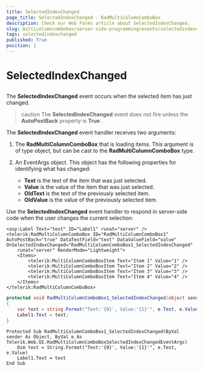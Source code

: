 ```yaml
---
title: SelectedIndexChanged
page_title: SelectedIndexChanged - RadMultiColumnComboBox
description: Check our Web Forms article about SelectedIndexChanged.
slug: multicolumncombobox/server-side-programming/events/selectedindexchanged
tags: selectedindexchanged
published: True
position: 1
---
```


# SelectedIndexChanged



## 

The **SelectedIndexChanged** event occurs when the selected item has just changed.

>caution The **SelectedIndexChanged** event does not fire unless the **AutoPostBack** property is **True** .
>


The **SelectedIndexChanged** event handler receives two arguments:

1. The **RadMultiColumnComboBox** that is loading items. This argument is of type object, but can be cast to the **RadMultiColumnComboBox** type.

2. An EventArgs object. This object has the following properties for identifying what has changed:

	* **Text** is the text of the item that was just selected.
	* **Value** is the value of the item that was just selected.
	* **OldText** is the text of the previously selected item.
	* **OldValue** is the value of the previously selected item.

Use the **SelectedIndexChanged** event handler to respond in server-side code when the user changes the current selection:

````ASPNET
<asp:Label Text="text" ID="Label1" runat="server" />
<telerik:RadMultiColumnComboBox ID="RadMultiColumnComboBox1" AutoPostBack="true" DataTextField="text" DataValueField="value" OnSelectedIndexChanged="RadMultiColumnComboBox1_SelectedIndexChanged"
	runat="server" RenderMode="Lightweight">
	<Items>
		<telerik:MultiColumnComboBoxItem Text="Item 1" Value="1" />
		<telerik:MultiColumnComboBoxItem Text="Item 2" Value="2" />
		<telerik:MultiColumnComboBoxItem Text="Item 3" Value="3" />
		<telerik:MultiColumnComboBoxItem Text="Item 4" Value="4" />
	</Items>
</telerik:RadMultiColumnComboBox>
````


````C#
protected void RadMultiColumnComboBox1_SelectedIndexChanged(object sender, Telerik.Web.UI.RadMultiColumnComboBoxSelectedIndexChangedEventArgs e)
{
	var text = string.Format("Text:'{0}', Value:'{1}'", e.Text, e.Value;
	Label1.Text = text;
}
````
````VB.NET
Protected Sub RadMultiColumnComboBox1_SelectedIndexChanged(ByVal sender As Object, ByVal e As Telerik.Web.UI.RadMultiColumnComboBoxSelectedIndexChangedEventArgs)
	Dim text = String.Format("Text:'{0}', Value:'{1}'", e.Text, e.Value)
	Label1.Text = text
End Sub
````

